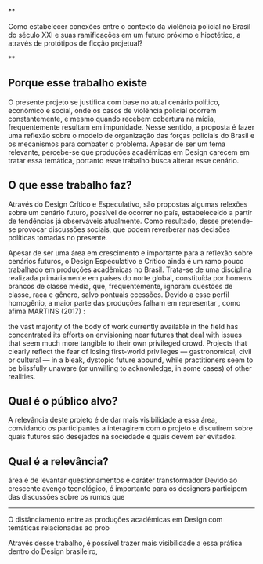 **

Como estabelecer conexões entre o contexto da violência policial no Brasil do século XXI e suas ramificações em um futuro próximo e hipotético, a através de protótipos de ficção projetual?

**


## Porque esse trabalho existe
O presente projeto se justifica com base no atual cenário político, econômico e social, onde os casos de violência policial ocorrem constantemente, e mesmo quando recebem cobertura na mídia, frequentemente resultam em impunidade. Nesse sentido, a proposta é fazer uma reflexão sobre o modelo de organização das forças policiais do Brasil e os mecanismos para combater o problema. Apesar de ser um tema relevante, percebe-se que produções acadêmicas em Design carecem em tratar essa temática, portanto esse trabalho busca alterar esse cenário.

## O que esse trabalho faz?
Através do Design Crítico e Especulativo, são propostas algumas relexões sobre um cenário futuro, possível de ocorrer no país, estabeleceido a partir de tendências já observáveis atualmente. Como resultado, desse pretende-se provocar discussões sociais, que podem reverberar nas decisões políticas tomadas no presente.

Apesar de ser uma área em crescimento e importante para a reflexão sobre cenários futuros, o Design Especulativo e Crítico ainda é um ramo pouco trabalhado em produções acadêmicas no Brasil. Trata-se de uma disciplina realizada primáriamente em países do norte global, constituída por homens brancos de classe média, que, frequentemente, ignoram questões de classe, raça e gênero, salvo pontuais ecessões. Devido a esse perfil homogênio, a maior parte das produções falham em representar , como afima MARTINS (2017) :


the vast majority of the body of work currently available in the field has concentrated its efforts on envisioning near futures that deal with issues that seem much more tangible to their own privileged crowd. Projects that clearly reflect the fear of losing first-world privileges — gastronomical, civil or cultural — in a bleak, dystopic future abound, while practitioners seem to be blissfully unaware (or unwilling to acknowledge, in some cases) of other realities.


## Qual é o público alvo?

A relevância deste projeto é de dar mais visibilidade a essa área, convidando os participantes a interagirem com o projeto e discutirem sobre quais futuros são desejados na sociedade e quais devem ser evitados.


## Qual é a relevância?

área é de levantar questionamentos e caráter transformador
Devido ao crescente avenço tecnológico, é importante para os designers participem das discussões sobre os rumos que 

----


O distânciamento entre as produções acadêmicas em Design com temáticas relacionadas ao prob




Através desse trabalho,  é possível trazer mais visibilidade a essa prática dentro do Design brasileiro, 


